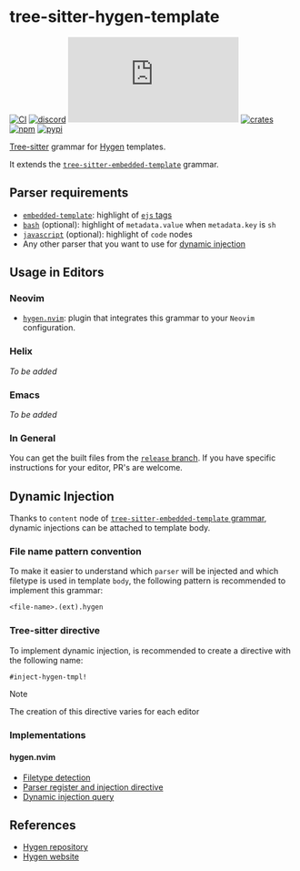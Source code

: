 # tree-sitter-hygen-template

[![CI][ci]](https://github.com/Hdoc1509/tree-sitter-hygen-template/actions/workflows/ci.yml)
[![discord][discord]](https://discord.gg/w7nTvsVJhm)
[![matrix][matrix]](https://matrix.to/#/#tree-sitter-chat:matrix.org)
[![crates][crates]](https://crates.io/crates/tree-sitter-hygen-template)
[![npm][npm]](https://www.npmjs.com/package/tree-sitter-hygen-template)
[![pypi][pypi]](https://pypi.org/project/tree-sitter-hygen-template)

[Tree-sitter](https://github.com/tree-sitter/tree-sitter) grammar for
[Hygen](https://www.hygen.io/) templates.

It extends the [`tree-sitter-embedded-template`][embedded-template] grammar.

## Parser requirements

- [`embedded-template`][embedded-template]: highlight of [`ejs`
  tags](https://github.com/mde/ejs?tab=readme-ov-file#tags)
- [`bash`](https://github.com/tree-sitter/tree-sitter-bash) (optional):
  highlight of `metadata.value` when `metadata.key` is `sh`
- [`javascript`](https://github.com/tree-sitter/tree-sitter-javascript)
  (optional): highlight of `code` nodes
- Any other parser that you want to use for [dynamic injection](#dynamic-injection)

## Usage in Editors

### Neovim

- [`hygen.nvim`](https://github.com/Hdoc1509/hygen.nvim): plugin that integrates
  this grammar to your `Neovim` configuration.

### Helix

_To be added_

<!--
TODO: add script to add this grammar to Helix configuration. see:
- https://docs.helix-editor.com/guides/adding_languages.html
- https://docs.helix-editor.com/languages.html
take reference from:
https://github.com/IndianBoy42/tree-sitter-just?tab=readme-ov-file#manual-installation-helix
-->

### Emacs

_To be added_

<!--
TODO: take reference from:
https://github.com/tree-sitter-perl/tree-sitter-perl?tab=readme-ov-file#emacs
-->

### In General

You can get the built files from the [`release` branch][release-branch]. If you
have specific instructions for your editor, PR's are welcome.

## Dynamic Injection

Thanks to `content` node of [`tree-sitter-embedded-template`
grammar][embedded-template-grammar], dynamic injections can be attached to
template body.

### File name pattern convention

To make it easier to understand which `parser` will be injected and which
filetype is used in template `body`, the following pattern is recommended to
implement this grammar:

```txt
<file-name>.(ext).hygen
```

### Tree-sitter directive

To implement dynamic injection, is recommended to create a directive with the
following name:

```txt
#inject-hygen-tmpl!
```

> [!NOTE]
> The creation of this directive varies for each editor

### Implementations

#### hygen.nvim

- [Filetype detection][hygen-nvim-filetype]
- [Parser register and injection directive][hygen-nvim-tree-sitter]
- [Dynamic injection query][hygen-nvim-injection-queries]

## References

- [Hygen repository](https://github.com/jondot/hygen)
- [Hygen website](https://www.hygen.io/)

[ci]: https://github.com/Hdoc1509/tree-sitter-hygen-template/actions/workflows/ci.yml/badge.svg
[discord]: https://img.shields.io/discord/1063097320771698699?logo=discord&label=discord
[matrix]: https://img.shields.io/matrix/tree-sitter-chat%3Amatrix.org?logo=matrix&label=matrix
[crates]: https://img.shields.io/crates/v/tree-sitter-hygen-template?logo=rust
[npm]: https://img.shields.io/npm/v/tree-sitter-hygen-template?logo=npm
[pypi]: https://img.shields.io/pypi/v/tree-sitter-hygen-template?logo=pypi&logoColor=ffd242
[embedded-template]: https://github.com/tree-sitter/tree-sitter-embedded-template
[embedded-template-grammar]: https://github.com/tree-sitter/tree-sitter-embedded-template/blob/master/grammar.js
[hygen-nvim-filetype]: https://github.com/Hdoc1509/hygen.nvim/blob/master/ftdetect/hygen.vim
[hygen-nvim-injection-queries]: https://github.com/Hdoc1509/hygen.nvim/blob/master/queries/hygen_template/injections.scm
[hygen-nvim-tree-sitter]: https://github.com/Hdoc1509/hygen.nvim/blob/master/lua/hygen/tree-sitter.lua
[release-branch]: https://github.com/Hdoc1509/tree-sitter-hygen-template/tree/release

